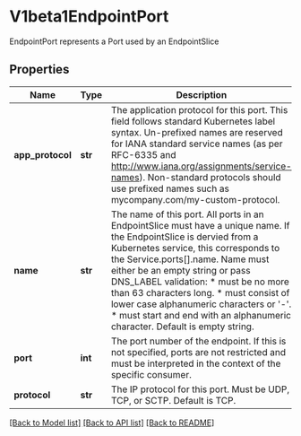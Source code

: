 # V1beta1EndpointPort

EndpointPort represents a Port used by an EndpointSlice
## Properties
Name | Type | Description | Notes
------------ | ------------- | ------------- | -------------
**app_protocol** | **str** | The application protocol for this port. This field follows standard Kubernetes label syntax. Un-prefixed names are reserved for IANA standard service names (as per RFC-6335 and http://www.iana.org/assignments/service-names). Non-standard protocols should use prefixed names such as mycompany.com/my-custom-protocol. | [optional] 
**name** | **str** | The name of this port. All ports in an EndpointSlice must have a unique name. If the EndpointSlice is dervied from a Kubernetes service, this corresponds to the Service.ports[].name. Name must either be an empty string or pass DNS_LABEL validation: * must be no more than 63 characters long. * must consist of lower case alphanumeric characters or &#39;-&#39;. * must start and end with an alphanumeric character. Default is empty string. | [optional] 
**port** | **int** | The port number of the endpoint. If this is not specified, ports are not restricted and must be interpreted in the context of the specific consumer. | [optional] 
**protocol** | **str** | The IP protocol for this port. Must be UDP, TCP, or SCTP. Default is TCP. | [optional] 

[[Back to Model list]](../README.md#documentation-for-models) [[Back to API list]](../README.md#documentation-for-api-endpoints) [[Back to README]](../README.md)



